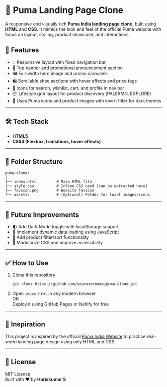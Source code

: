 # 🐾 Puma Landing Page Clone

A responsive and visually rich **Puma India landing page clone**, built using **HTML** and **CSS**. It mimics the look and feel of the official Puma website with focus on layout, styling, product showcase, and interactions.


## 📌 Features

- 💡 Responsive layout with fixed navigation bar
- 🎨 Top banner and promotional announcement section
- 🖼️ Full-width hero image and promo carousels
- 🛍️ Scrollable shoe sections with hover effects and price tags
- 🛒 Icons for search, wishlist, cart, and profile in nav bar
- 📦 Lifestyle grid layout for product discovery (PALERMO, EXPLORE)
- 🖤 Uses Puma icons and product images with invert filter for dark themes

---

## 🛠️ Tech Stack

- **HTML5**
- **CSS3 (Flexbox, transitions, hover effects)**

---

## 📂 Folder Structure

```
puma-clone/
│
├── index.html         # Main HTML file
├── style.css          # Inline CSS used (can be extracted here)
├── favicon.png        # Website favicon
└── assets/            # (Optional) Folder for local images/icons
```

---

## 🔮 Future Improvements

- 🌓 Add Dark Mode toggle with localStorage support
- 🔄 Implement dynamic data loading using JavaScript
- 🧭 Add product filter/sort functionality
- 🧩 Modularize CSS and improve accessibility

---

## ✅ How to Use

1. Clone this repository  
   ```bash
   git clone https://github.com/yourusername/puma-clone.git
   ```

2. Open `index.html` in any modern browser  
   OR  
   Deploy it using GitHub Pages or Netlify for free

---


## 🧠 Inspiration

This project is inspired by the official [Puma India Website](https://in.puma.com) to practice real-world landing page design using only HTML and CSS.

---

## 📝 License

MIT License  
Built with ❤️ by **Hariskumar S**
